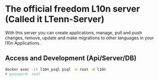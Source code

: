 # The official freedom L10n server (Called it LTenn-Server)

With this server you can create applications, manage, pull and push changes,
remove, update and make migrations to other languages in your l10n Applications.

## Access and Development (Api/Server/DB)

```bash
docker exec -it l10n_psql psql -U root -W l10n
# password: root
```